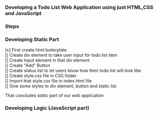 ### Developing a Todo List Web Application using just HTML,CSS and JavaScript  

### Steps    

### Developing  Static Part  


[x] First create html boilerplate  
[] Create div element to take user input for todo list item  
[] Create Input element in that div element   
[] Create "Add" Button   
[] Create status list to let users know how their todo list will look like  
[] Create style.css file in CSS folder  
[] Import that style.css file in index.html file  
[] Give some styles to div element, button and static list  

That concludes static part of our web application    

### Developing Logic (JavaScript part)


 
